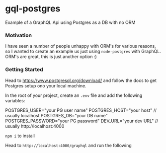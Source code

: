 # gql-postgres

Example of a GraphQL Api using Postgres as a DB with no ORM

### Motivation

I have seen a number of people unhappy with ORM's for various reasons, so I wanted to create an example us just using `node-postgres` with GraphQL. ORM's are great, this is just another option :)

### Getting Started

Head to https://www.postgresql.org/download/ and follow the docs to get Postgres setup ono your local machine.

In the root of your project, create an `.env` file and add the following variables:

POSTGRES_USER="your PG user name"
POSTGRES_HOST="your host" // usually localhost
POSTGRES_DB="your DB name"
POSTGRES_PASSWORD="your PG password"
DEV_URL="your dev URL" // usually http://localhost:4000

`npm i` to install

Head to `http://localhost:4000/graphql` and run the following
